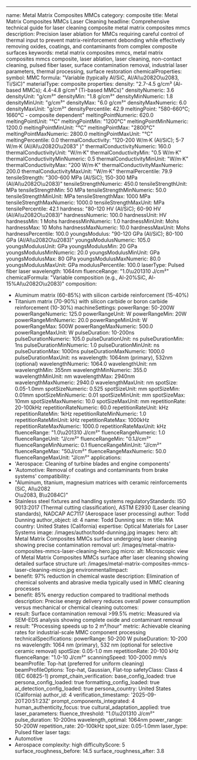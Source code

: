 ---
name: Metal Matrix Composites MMCs
category: composite
title: Metal Matrix Composites MMCs Laser Cleaning
headline: Comprehensive technical guide for laser cleaning composite metal matrix
  composites mmcs
description: Precision laser ablation for MMCs requiring careful control of thermal
  input to prevent matrix-reinforcement debonding while effectively removing oxides,
  coatings, and contaminants from complex composite surfaces
keywords: metal matrix composites mmcs, metal matrix composites mmcs composite, laser
  ablation, laser cleaning, non-contact cleaning, pulsed fiber laser, surface contamination
  removal, industrial laser parameters, thermal processing, surface restoration
chemicalProperties:
  symbol: MMC
  formula: "Variable (typically Al/SiC, Al/Al\u2082O\u2083, Ti/SiC)"
  materialType: composite
properties:
  density: "2.7-4.5 g/cm³ (Al-based MMCs); 4.4-4.8 g/cm³ (Ti-based MMCs)"
  densityNumeric: 3.6
  densityUnit: "g/cm³"
  densityMin: "1.8 g/cm³"
  densityMinNumeric: 1.8
  densityMinUnit: "g/cm³"
  densityMax: "6.0 g/cm³"
  densityMaxNumeric: 6.0
  densityMaxUnit: "g/cm³"
  densityPercentile: 42.9
  meltingPoint: "580-660°C; 1660°C - composite dependent"
  meltingPointNumeric: 620.0
  meltingPointUnit: "°C"
  meltingPointMin: "1200°C"
  meltingPointMinNumeric: 1200.0
  meltingPointMinUnit: "°C"
  meltingPointMax: "2800°C"
  meltingPointMaxNumeric: 2800.0
  meltingPointMaxUnit: "°C"
  meltingPercentile: 0.0
  thermalConductivity: "120-200 W/m·K (Al/SiC); 5-7 W/m·K (Al/Al\u2082O\u2083"
    )"
  thermalConductivityNumeric: 160.0
  thermalConductivityUnit: "W/m·K"
  thermalConductivityMin: "0.5 W/m·K"
  thermalConductivityMinNumeric: 0.5
  thermalConductivityMinUnit: "W/m·K"
  thermalConductivityMax: "200 W/m·K"
  thermalConductivityMaxNumeric: 200.0
  thermalConductivityMaxUnit: "W/m·K"
  thermalPercentile: 79.9
  tensileStrength: "300-600 MPa (Al/SiC); 150-300 MPa (Al/Al\u2082O\u2083)"
  tensileStrengthNumeric: 450.0
  tensileStrengthUnit: MPa
  tensileStrengthMin: 50 MPa
  tensileStrengthMinNumeric: 50.0
  tensileStrengthMinUnit: MPa
  tensileStrengthMax: 1000 MPa
  tensileStrengthMaxNumeric: 1000.0
  tensileStrengthMaxUnit: MPa
  tensilePercentile: 42.1
  hardness: "80-120 HV (Al/SiC); 60-90 HV (Al/Al\u2082O\u2083)"
  hardnessNumeric: 100.0
  hardnessUnit: HV
  hardnessMin: 1 Mohs
  hardnessMinNumeric: 1.0
  hardnessMinUnit: Mohs
  hardnessMax: 10 Mohs
  hardnessMaxNumeric: 10.0
  hardnessMaxUnit: Mohs
  hardnessPercentile: 100.0
  youngsModulus: "90-120 GPa (Al/SiC); 80-100 GPa (Al/Al\u2082O\u2083)"
  youngsModulusNumeric: 105.0
  youngsModulusUnit: GPa
  youngsModulusMin: 20 GPa
  youngsModulusMinNumeric: 20.0
  youngsModulusMinUnit: GPa
  youngsModulusMax: 80 GPa
  youngsModulusMaxNumeric: 80.0
  youngsModulusMaxUnit: GPa
  modulusPercentile: 100.0
  laserType: Pulsed fiber laser
  wavelength: 1064nm
  fluenceRange: "1.0\u201310 J/cm²"
  chemicalFormula: "Variable composition (e.g., Al-20%SiC, Al-15%Al\u2082O\u2083)"
composition:
- Aluminum matrix (60-85%) with silicon carbide reinforcement (15-40%)
- Titanium matrix (70-90%) with silicon carbide or boron carbide reinforcement (10-30%)
machineSettings:
  powerRange: 50-200W
  powerRangeNumeric: 125.0
  powerRangeUnit: W
  powerRangeMin: 20W
  powerRangeMinNumeric: 20.0
  powerRangeMinUnit: W
  powerRangeMax: 500W
  powerRangeMaxNumeric: 500.0
  powerRangeMaxUnit: W
  pulseDuration: 10-200ns
  pulseDurationNumeric: 105.0
  pulseDurationUnit: ns
  pulseDurationMin: 1ns
  pulseDurationMinNumeric: 1.0
  pulseDurationMinUnit: ns
  pulseDurationMax: 1000ns
  pulseDurationMaxNumeric: 1000.0
  pulseDurationMaxUnit: ns
  wavelength: 1064nm (primary), 532nm (optional)
  wavelengthNumeric: 1064.0
  wavelengthUnit: nm
  wavelengthMin: 355nm
  wavelengthMinNumeric: 355.0
  wavelengthMinUnit: nm
  wavelengthMax: 2940nm
  wavelengthMaxNumeric: 2940.0
  wavelengthMaxUnit: nm
  spotSize: 0.05-1.0mm
  spotSizeNumeric: 0.525
  spotSizeUnit: mm
  spotSizeMin: 0.01mm
  spotSizeMinNumeric: 0.01
  spotSizeMinUnit: mm
  spotSizeMax: 10mm
  spotSizeMaxNumeric: 10.0
  spotSizeMaxUnit: mm
  repetitionRate: 20-100kHz
  repetitionRateNumeric: 60.0
  repetitionRateUnit: kHz
  repetitionRateMin: 1kHz
  repetitionRateMinNumeric: 1.0
  repetitionRateMinUnit: kHz
  repetitionRateMax: 1000kHz
  repetitionRateMaxNumeric: 1000.0
  repetitionRateMaxUnit: kHz
  fluenceRange: "1.0\u201310 J/cm²"
  fluenceRangeNumeric: 1.0
  fluenceRangeUnit: "J/cm²"
  fluenceRangeMin: "0.1J/cm²"
  fluenceRangeMinNumeric: 0.1
  fluenceRangeMinUnit: "J/cm²"
  fluenceRangeMax: "50J/cm²"
  fluenceRangeMaxNumeric: 50.0
  fluenceRangeMaxUnit: "J/cm²"
applications:
- 'Aerospace: Cleaning of turbine blades and engine components'
- 'Automotive: Removal of coatings and contaminants from brake systems'
compatibility:
- "Aluminum, titanium, magnesium matrices with ceramic reinforcements (SiC, Al\u2082\
  O\u2083, B\u2084C)"
- Stainless steel fixtures and handling systems
regulatoryStandards: ISO 9013:2017 (Thermal cutting classification), ASTM E2930 (Laser
  cleaning standards), NADCAP AC7117 (Aerospace laser processing)
author: Todd Dunning
author_object:
  id: 4
  name: Todd Dunning
  sex: m
  title: MA
  country: United States (California)
  expertise: Optical Materials for Laser Systems
  image: /images/author/todd-dunning.jpg
images:
  hero:
    alt: Metal Matrix Composites MMCs surface undergoing laser cleaning showing precise
      contamination removal
    url: /images/metal-matrix-composites-mmcs-laser-cleaning-hero.jpg
  micro:
    alt: Microscopic view of Metal Matrix Composites MMCs surface after laser cleaning
      showing detailed surface structure
    url: /images/metal-matrix-composites-mmcs-laser-cleaning-micro.jpg
environmentalImpact:
- benefit: 97% reduction in chemical waste
  description: Elimination of chemical solvents and abrasive media typically used
    in MMC cleaning processes
- benefit: 85% energy reduction compared to traditional methods
  description: Precise energy delivery reduces overall power consumption versus mechanical
    or chemical cleaning
outcomes:
- result: Surface contamination removal >99.5%
  metric: Measured via SEM-EDS analysis showing complete oxide and contaminant removal
- result: "Processing speeds up to 2 m²/hour"
  metric: Achievable cleaning rates for industrial-scale MMC component processing
technicalSpecifications:
  powerRange: 50-200 W
  pulseDuration: 10-200 ns
  wavelength: 1064 nm (primary), 532 nm (optional for selective ceramic removal)
  spotSize: 0.05-1.0 mm
  repetitionRate: 20-100 kHz
  fluenceRange: "1.0-10 J/cm²"
  scanningSpeed: 100-2000 mm/s
  beamProfile: Top-hat (preferred for uniform cleaning)
  beamProfileOptions: Top-hat, Gaussian, Flat-top
  safetyClass: Class 4 (IEC 60825-1)
prompt_chain_verification:
  base_config_loaded: true
  persona_config_loaded: true
  formatting_config_loaded: true
  ai_detection_config_loaded: true
  persona_country: United States (California)
  author_id: 4
  verification_timestamp: '2025-09-20T20:51:23Z'
  prompt_components_integrated: 4
  human_authenticity_focus: true
  cultural_adaptation_applied: true
laser_parameters:
  fluence_threshold: "1.0\u201310 J/cm²"
  pulse_duration: 10-200ns
  wavelength_optimal: 1064nm
  power_range: 50-200W
  repetition_rate: 20-100kHz
  spot_size: 0.05-1.0mm
  laser_type: Pulsed fiber laser
tags:
- Automotive
- Aerospace
complexity: high
difficultyScore: 5
surface_roughness_before: 14.5
surface_roughness_after: 3.8
